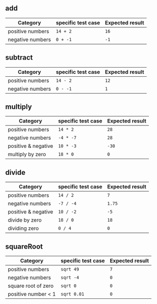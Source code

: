 ## add
| Category | specific test case| Expected result
|---|---|---|
|positive numbers | `14 + 2` | `16` |
|negative numbers | `0 + -1` | `-1` |


## subtract
| Category | specific test case| Expected result
|---|---|---|
|positive numbers | `14 - 2` | `12` |
|negative numbers | `0 - -1` | `1` |


## multiply
| Category | specific test case| Expected result
|---|---|---|
|positive numbers | `14 * 2` | `28` |
|negative numbers | `-4 * -7` | `28` |
|positive & negative | `10 * -3` | `-30` |
|multiply by zero | `18 * 0` | `0` |

## divide
| Category | specific test case| Expected result
|---|---|---|
|positive numbers | `14 / 2` | `7` |
|negative numbers | `-7 / -4` | `1.75` |
|positive & negative | `10 / -2` | `-5` |
|divide by zero | `18 / 0` | `18` |
|dividing zero | `0 / 4` | `0` |

## squareRoot
| Category | specific test case| Expected result
|---|---|---|
|positive numbers | `sqrt 49` | `7` |
|negative numbers | `sqrt -4` | `0` |
|square root of zero | `sqrt 0` | `0` |
|positive number < 1 | `sqrt 0.01` | `0` |